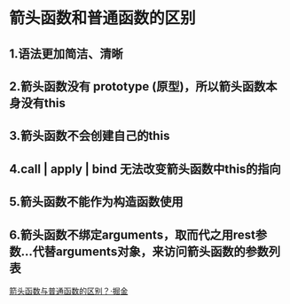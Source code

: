<!--
 * @Description: 面试文件夹
 * @Author: xiehuaqiang
 * @FilePath: /kaka-blog/src/docs/kaka/面试/箭头函数&普通函数区别.md
 * @Date: 2022-02-13 18:44:26
 * @LastEditTime: 2022-02-13 18:53:25
-->

# 箭头函数和普通函数的区别

## 1.语法更加简洁、清晰

## 2.箭头函数没有 prototype (原型)，所以箭头函数本身没有this​​​​​​​

## 3.箭头函数不会创建自己的this

## 4.call | apply | bind 无法改变箭头函数中this的指向

## 5.箭头函数不能作为构造函数使用

## 6.箭头函数不绑定arguments，取而代之用rest参数...代替arguments对象，来访问箭头函数的参数列表

[箭头函数与普通函数的区别？·掘金](https://juejin.cn/post/6844904184446189576#heading-2)
